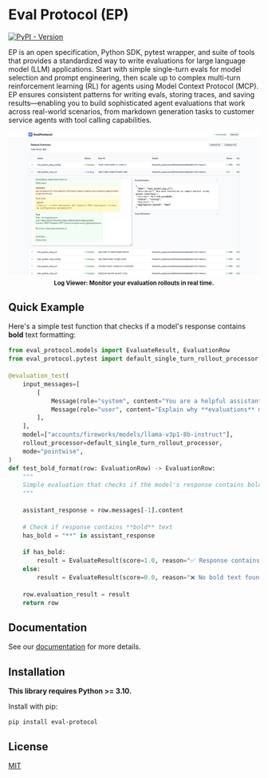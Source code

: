 # Eval Protocol (EP)

[![PyPI - Version](https://img.shields.io/pypi/v/eval-protocol)](https://pypi.org/project/eval-protocol/)

EP is an open specification, Python SDK, pytest wrapper, and suite of tools that
provides a standardized way to write evaluations for large language model (LLM)
applications. Start with simple single-turn evals for model selection and prompt
engineering, then scale up to complex multi-turn reinforcement learning (RL) for
agents using Model Context Protocol (MCP). EP ensures consistent patterns for
writing evals, storing traces, and saving results—enabling you to build
sophisticated agent evaluations that work across real-world scenarios, from
markdown generation tasks to customer service agents with tool calling
capabilities.

<p align="center">
	<img src="https://raw.githubusercontent.com/eval-protocol/python-sdk/refs/heads/main/assets/ui.png" alt="UI" />
	<br>
	<sub><b>Log Viewer: Monitor your evaluation rollouts in real time.</b></sub>
</p>

## Quick Example

Here's a simple test function that checks if a model's response contains **bold** text formatting:

```python test_bold_format.py
from eval_protocol.models import EvaluateResult, EvaluationRow
from eval_protocol.pytest import default_single_turn_rollout_processor, evaluation_test

@evaluation_test(
    input_messages=[
        [
            Message(role="system", content="You are a helpful assistant. Use bold text to highlight important information."),
            Message(role="user", content="Explain why **evaluations** matter for building AI agents. Make it dramatic!"),
        ],
    ],
    model=["accounts/fireworks/models/llama-v3p1-8b-instruct"],
    rollout_processor=default_single_turn_rollout_processor,
    mode="pointwise",
)
def test_bold_format(row: EvaluationRow) -> EvaluationRow:
    """
    Simple evaluation that checks if the model's response contains bold text.
    """

    assistant_response = row.messages[-1].content

    # Check if response contains **bold** text
    has_bold = "**" in assistant_response

    if has_bold:
        result = EvaluateResult(score=1.0, reason="✅ Response contains bold text")
    else:
        result = EvaluateResult(score=0.0, reason="❌ No bold text found")

    row.evaluation_result = result
    return row
```

## Documentation

See our [documentation](https://evalprotocol.io) for more details.

## Installation

**This library requires Python >= 3.10.**

Install with pip:

```
pip install eval-protocol
```

## License

[MIT](LICENSE)

